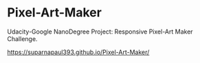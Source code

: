 # Pixel-Art-Maker
Udacity-Google NanoDegree Project: Responsive Pixel-Art Maker Challenge.

https://suparnapaul393.github.io/Pixel-Art-Maker/
